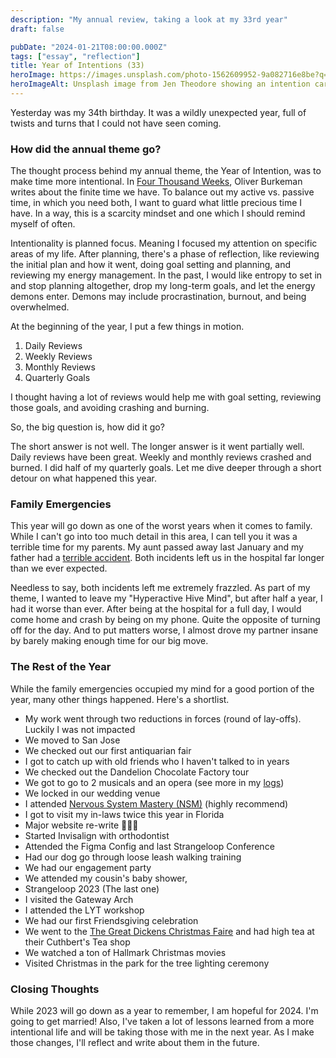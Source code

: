 ```yaml
---
description: "My annual review, taking a look at my 33rd year"
draft: false

pubDate: "2024-01-21T08:00:00.000Z"
tags: ["essay", "reflection"]
title: Year of Intentions (33)
heroImage: https://images.unsplash.com/photo-1562609952-9a082716e8be?q=80&w=2370&auto=format&fit=crop&ixlib=rb-4.0.3&ixid=M3wxMjA3fDB8MHxwaG90by1wYWdlfHx8fGVufDB8fHx8fA%3D%3D
heroImageAlt: Unsplash image from Jen Theodore showing an intention card
---
```


Yesterday was my 34th birthday. It was a wildly unexpected year, full of twists and turns that I could not have seen coming.

### How did the annual theme go?

The thought process behind my annual theme, the Year of Intention, was to make time more intentional. In [Four Thousand Weeks](/curation/books/2022-02-21-four-thousand-weeks), Oliver Burkeman writes about the finite time we have. To balance out my active vs. passive time, in which you need both, I want to guard what little precious time I have. In a way, this is a scarcity mindset and one which I should remind myself of often.

Intentionality is planned focus. Meaning I focused my attention on specific areas of my life. After planning, there's a phase of reflection, like reviewing the initial plan and how it went, doing goal setting and planning, and reviewing my energy management. In the past, I would like entropy to set in and stop planning altogether, drop my long-term goals, and let the energy demons enter. Demons may include procrastination, burnout, and being overwhelmed.

At the beginning of the year, I put a few things in motion.

1. Daily Reviews
2. Weekly Reviews
3. Monthly Reviews
4. Quarterly Goals

I thought having a lot of reviews would help me with goal setting, reviewing those goals, and avoiding crashing and burning.

So, the big question is, how did it go?

The short answer is not well. The longer answer is it went partially well. Daily reviews have been great. Weekly and monthly reviews crashed and burned. I did half of my quarterly goals. Let me dive deeper through a short detour on what happened this year.

### Family Emergencies

This year will go down as one of the worst years when it comes to family. While I can't go into too much detail in this area, I can tell you it was a terrible time for my parents. My aunt passed away last January and my father had a [terrible accident](/blog/2023-08-11-hospital-vibes). Both incidents left us in the hospital far longer than we ever expected. 

Needless to say, both incidents left me extremely frazzled. As part of my theme, I wanted to leave my "Hyperactive Hive Mind", but after half a year, I had it worse than ever. After being at the hospital for a full day, I would come home and crash by being on my phone. Quite the opposite of turning off for the day. And to put matters worse, I almost drove my partner insane by barely making enough time for our big move.

### The Rest of the Year

While the family emergencies occupied my mind for a good portion of the year, many other things happened. Here's a shortlist.

- My work went through two reductions in forces (round of lay-offs). Luckily I was not impacted
- We moved to San Jose
- We checked out our first antiquarian fair
- I got to catch up with old friends who I haven't talked to in years
- We checked out the Dandelion Chocolate Factory tour
- We got to go to 2 musicals and an opera (see more in my [logs](/curation/log/2023))
- We locked in our wedding venue
- I attended [Nervous System Mastery (NSM)](https://nsmastery.com/) (highly recommend)
- I got to visit my in-laws twice this year in Florida
- Major website re-write 🧑🏽‍💻
- Started Invisalign with orthodontist
- Attended the Figma Config and last Strangeloop Conference
- Had our dog go through loose leash walking training
- We had our engagement party
- We attended my cousin's baby shower, 
- Strangeloop 2023 (The last one)
- I visited the Gateway Arch
- I attended the LYT workshop
- We had our first Friendsgiving celebration
- We went to the [The Great Dickens Christmas Faire](https://dickensfair.com/general-information/) and had high tea at their Cuthbert's Tea shop 
- We watched a ton of Hallmark Christmas movies
- Visited Christmas in the park for the tree lighting ceremony

### Closing Thoughts

While 2023 will go down as a year to remember, I am hopeful for 2024. I'm going to get married! Also, I've taken a lot of lessons learned from a more intentional life and will be taking those with me in the next year. As I make those changes, I'll reflect and write about them in the future.
